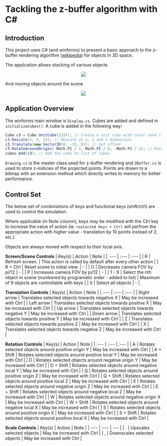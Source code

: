 # Tackling the z-buffer algorithm with C#

## Introduction

This project uses C# (and winforms) to present a basic approach to the z-buffer rendering algorithm ([wikipedia](https://en.wikipedia.org/wiki/Z-buffering)) for objects in 3D space.

The application allows stacking of various objects

<p align="center">
  <img src="https://raw.githubusercontent.com/julzerinos/csharp-zBuffer-algorithm/assets/sceneview.png">
</p>

And moving objects around the scene

<p align="center">
  <img src="https://raw.githubusercontent.com/julzerinos/csharp-zBuffer-algorithm/assets/sceneview.gif">
</p>

## Application Overview

The winforms main window is `Display.cs`. Cubes are added and defined in `initializeCubes()`. A cube is added in the following way:

```csharp
Cube c3 = Cube.UnitCube(1337); // Create a unit cube with color seed (int)
c3.Rescale(2, 5, 15); // Rescale on x, y and z dimensions
c3.Translate(new Vector3D(0, -15, 0)); // Set offset
c3.RotateAroundOrigin(-Math.PI / 3, Math.PI / 8, -Math.PI / 2); // Rotate with respect to/anchored in Origin point (0, 0, 0)
cubes.Add(c3); // Add the cube to list of cubes
```

`Drawing.cs` is the master class used for z-buffer rendering and `ZBuffer.cs` is used to store z-indicies of the projected points. Points are drawn to a bitmap with an extension method which directly writes to memory for better performance. 

## Control Set

The below set of combinations of keys and functional keys (shift/ctrl) are used to control the simulation.

Where applicable (in Note column), keys may be modified with the Ctrl key to increase the value of action (ie. `<selected key> + Ctrl` will perfrom the appropriate action with higher value - translation by 10 points instead of 2, etc.)

Objects are always moved with respect to their local axis.

**Screen/Scene Controls**
| Key(s) | Action | Note |
| :---   | :---  | :--- |
| R | Refresh screen. | This action is called by default after every other action |
| R + Ctrl | Reset scene to initial view. | - |
| O | Decreases camera FOV by pi/12 | - |
| P | Increases camera FOV by pi/12 | - |
| 1 - 9 | Select the nth object in scene (numbered by programatic order - added to list) | Maximum of 9 objects are controllable with keys |
| 0 | Select all objects | - |

**Translation Controls**
| Key(s) | Action | Note |
| :---   | :---  | :--- |
| Right arrow | Translates selected objects towards negative X | May be increased with Ctrl |
| Left arrow | Translates selected objects towards positive X | May be increased with Ctrl |
| Up arrow | Translates selected objects towards negative Y | May be increased with Ctrl |
| Down arrow | Translates selected objects towards positive Y | May be increased with Ctrl |
| Z | Translates selected objects towards positive Z | May be increased with Ctrl |
| X | Translates selected objects towards negative Z | May be increased with Ctrl |

**Rotation Controls**
| Key(s) | Action | Note |
| :---   | :--- | :--- |
| A | Rotates selected objects around positive origin Y | May be increased with Ctrl |
| A + Shift | Rotates selected objects around positive local Y | May be increased with Ctrl |
| D | Rotates selected objects around negative origin Y | May be increased with Ctrl |
| D + Shift | Rotates selected objects around negative local Y | May be increased with Ctrl |
| Q | Rotates selected objects around positive origin Z | May be increased with Ctrl |
| Q + Shift | Rotates selected objects around positive local Z | May be increased with Ctrl |
| E | Rotates selected objects around negative origin Z | May be increased with Ctrl |
| E + Shift | Rotates selected objects around negative local Z | May be increased with Ctrl |
| W | Rotates selected objects around negative origin X | May be increased with Ctrl |
| W + Shift | Rotates selected objects around negative local X | May be increased with Ctrl |
| S | Rotates selected objects around positive origin X | May be increased with Ctrl |
| S + Shift | Rotates selected objects around positive local X | May be increased with Ctrl |

**Scale Controls**
| Key(s) | Action | Note |
| :---   | :---  | --- |
| . | Upscales selected objects | May be increased with Ctrl |
| , | Downscales selected objects | May be increased with Ctrl |
